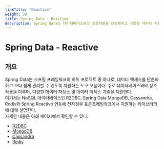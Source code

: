 ```yaml
---
linkTitle: "Reactive"
weight: 39
title: Spring Data - Reactive
description: Spring Data는 데이터베이스와의 상호작용을 단순화하고 다양한 데이터 저장소 기술을 지원하는 하위 프로젝트로, Reactive 프로그래밍과의 연동을 지원한다. 이를 통해 NoSQL 데이터베이스인 R2DBC, MongoDB, Cassandra, Redis와의 비동기적 데이터 처리 기능을 제공한다. 전자정부 표준프레임워크에서도 이와 관련된 라이브러리를 지원한다.
---
```

# Spring Data - Reactive

## 개요

 Spring Data는 스프링 프레임워크의 하위 프로젝트 중 하나로, 데이터 액세스를 단순화하고 보다 쉽게 관리할 수 있도록 지원하는 도구 모음이다. 주로 데이터베이스와의 상호 작용을 다루며, 다양한 데이터 저장소 및 데이터 액세스 기술을 지원한다.  
여기서는 NoSQL 데이터베이스인 R2DBC, Spring Data MongoDB, Cassandra, Redis와 Spring Reactive 연동에 전자정부 표준프레임워크에서 지원하는 라이브러리에 대해 설명한다.  
자세한 내용은 아래 페이지에서 확인할 수 있다.

- [R2DBC](./reactive-r2dbc.md)
- [MongoDB](./reactive-mongodb.md)
- [Cassandra](./reactive-cassandra.md)
- [Redis](./reactive-redis.md)
